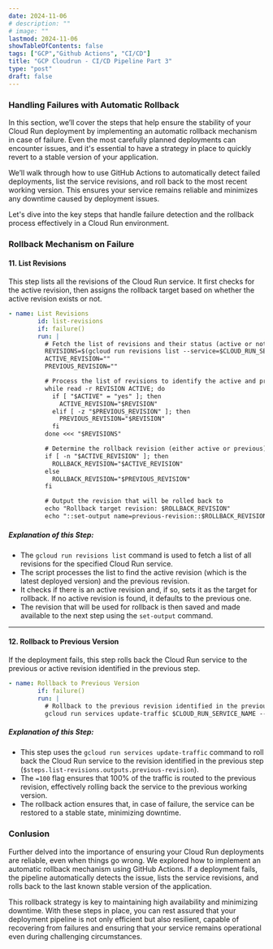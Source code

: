 ```yaml
---
date: 2024-11-06
# description: ""
# image: ""
lastmod: 2024-11-06
showTableOfContents: false
tags: ["GCP","Github Actions", "CI/CD"]
title: "GCP Cloudrun - CI/CD Pipeline Part 3"
type: "post"
draft: false
---
```


### Handling Failures with Automatic Rollback

In this section, we’ll cover the steps that help ensure the stability of your Cloud Run deployment by implementing an automatic rollback mechanism in case of failure. Even the most carefully planned deployments can encounter issues, and it's essential to have a strategy in place to quickly revert to a stable version of your application.

We’ll walk through how to use GitHub Actions to automatically detect failed deployments, list the service revisions, and roll back to the most recent working version. This ensures your service remains reliable and minimizes any downtime caused by deployment issues.

Let's dive into the key steps that handle failure detection and the rollback process effectively in a Cloud Run environment.

### **Rollback Mechanism on Failure**

#### 11. **List Revisions**

This step lists all the revisions of the Cloud Run service. It first checks for the active revision, then assigns the rollback target based on whether the active revision exists or not.

```yaml
- name: List Revisions
        id: list-revisions
        if: failure()
        run: |
          # Fetch the list of revisions and their status (active or not)
          REVISIONS=$(gcloud run revisions list --service=$CLOUD_RUN_SERVICE_NAME --region=$ARTIFACT_REGION --format="value(REVISION,ACTIVE)") 
          ACTIVE_REVISION=""
          PREVIOUS_REVISION=""

          # Process the list of revisions to identify the active and previous revision
          while read -r REVISION ACTIVE; do
            if [ "$ACTIVE" = "yes" ]; then
              ACTIVE_REVISION="$REVISION"
            elif [ -z "$PREVIOUS_REVISION" ]; then
              PREVIOUS_REVISION="$REVISION"
            fi
          done <<< "$REVISIONS"

          # Determine the rollback revision (either active or previous)
          if [ -n "$ACTIVE_REVISION" ]; then
            ROLLBACK_REVISION="$ACTIVE_REVISION"
          else
            ROLLBACK_REVISION="$PREVIOUS_REVISION"
          fi

          # Output the revision that will be rolled back to
          echo "Rollback target revision: $ROLLBACK_REVISION"
          echo "::set-output name=previous-revision::$ROLLBACK_REVISION"` 
```

##### **Explanation of this Step:**

-   The `gcloud run revisions list` command is used to fetch a list of all revisions for the specified Cloud Run service.
-   The script processes the list to find the active revision (which is the latest deployed version) and the previous revision.
-   It checks if there is an active revision and, if so, sets it as the target for rollback. If no active revision is found, it defaults to the previous one.
-   The revision that will be used for rollback is then saved and made available to the next step using the `set-output` command.

----------

#### 12. **Rollback to Previous Version**

If the deployment fails, this step rolls back the Cloud Run service to the previous or active revision identified in the previous step.

```yaml
- name: Rollback to Previous Version
        if: failure()
        run: |
          # Rollback to the previous revision identified in the previous step
          gcloud run services update-traffic $CLOUD_RUN_SERVICE_NAME --region=$ARTIFACT_REGION --to-revisions ${{ steps.list-revisions.outputs.previous-revision }}=100` 
```

##### **Explanation of this Step:**

-   This step uses the `gcloud run services update-traffic` command to roll back the Cloud Run service to the revision identified in the previous step (`$steps.list-revisions.outputs.previous-revision`).
-   The `=100` flag ensures that 100% of the traffic is routed to the previous revision, effectively rolling back the service to the previous working version.
-   The rollback action ensures that, in case of failure, the service can be restored to a stable state, minimizing downtime.

### Conlusion

Further delved into the importance of ensuring your Cloud Run deployments are reliable, even when things go wrong. We explored how to implement an automatic rollback mechanism using GitHub Actions. If a deployment fails, the pipeline automatically detects the issue, lists the service revisions, and rolls back to the last known stable version of the application.

This rollback strategy is key to maintaining high availability and minimizing downtime. With these steps in place, you can rest assured that your deployment pipeline is not only efficient but also resilient, capable of recovering from failures and ensuring that your service remains operational even during challenging circumstances.